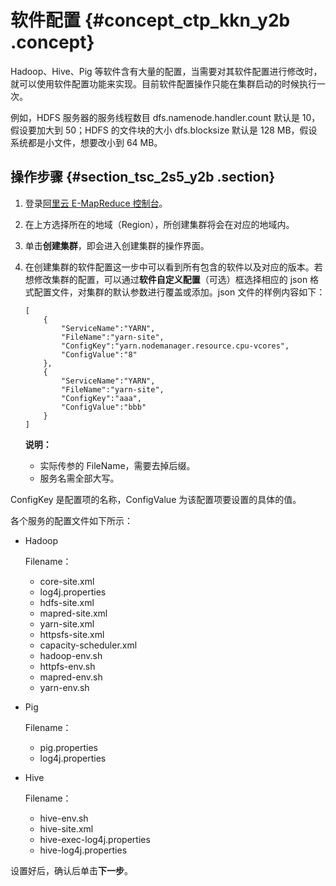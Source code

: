 # 软件配置 {#concept_ctp_kkn_y2b .concept}

Hadoop、Hive、Pig 等软件含有大量的配置，当需要对其软件配置进行修改时，就可以使用软件配置功能来实现。目前软件配置操作只能在集群启动的时候执行一次。

例如，HDFS 服务器的服务线程数目 dfs.namenode.handler.count 默认是 10，假设要加大到 50；HDFS 的文件块的大小 dfs.blocksize 默认是 128 MB，假设系统都是小文件，想要改小到 64 MB。

## 操作步骤 {#section_tsc_2s5_y2b .section}

1.  登录[阿里云 E-MapReduce 控制台](https://emr.console.aliyun.com/)。
2.  在上方选择所在的地域（Region），所创建集群将会在对应的地域内。
3.  单击**创建集群**，即会进入创建集群的操作界面。
4.  在创建集群的软件配置这一步中可以看到所有包含的软件以及对应的版本。若想修改集群的配置，可以通过**软件自定义配置**（可选）框选择相应的 json 格式配置文件，对集群的默认参数进行覆盖或添加。json 文件的样例内容如下：

    ```
    [
        {
            "ServiceName":"YARN",
            "FileName":"yarn-site",
            "ConfigKey":"yarn.nodemanager.resource.cpu-vcores",
            "ConfigValue":"8"
        },
        {
            "ServiceName":"YARN",
            "FileName":"yarn-site",
            "ConfigKey":"aaa",
            "ConfigValue":"bbb"
        }
    ]
    ```

    **说明：** 

    -   实际传参的 FileName，需要去掉后缀。
    -   服务名需全部大写。

ConfigKey 是配置项的名称，ConfigValue 为该配置项要设置的具体的值。

各个服务的配置文件如下所示：

-   Hadoop

    Filename：

    -   core-site.xml
    -   log4j.properties
    -   hdfs-site.xml
    -   mapred-site.xml
    -   yarn-site.xml
    -   httpsfs-site.xml
    -   capacity-scheduler.xml
    -   hadoop-env.sh
    -   httpfs-env.sh
    -   mapred-env.sh
    -   yarn-env.sh
-   Pig

    Filename：

    -   pig.properties
    -   log4j.properties
-   Hive

    Filename：

    -   hive-env.sh
    -   hive-site.xml
    -   hive-exec-log4j.properties
    -   hive-log4j.properties

设置好后，确认后单击**下一步**。

